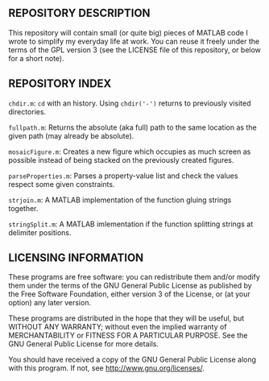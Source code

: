 REPOSITORY DESCRIPTION
----------------------

This repository will contain small (or quite big) pieces of MATLAB code I 
wrote to simplify my everyday life at work. You can reuse it freely under
the terms of the GPL version 3 (see the LICENSE file of this repository,
or below for a short note).

REPOSITORY INDEX
----------------

`chdir.m`: `cd` with an history. Using `chdir('-')` returns to 
previously visited directories.

`fullpath.m`: Returns the absolute (aka full) path to the same 
location as the given path (may already be absolute).

`mosaicFigure.m`: Creates a new figure which occupies as much screen 
as possible instead of being stacked on the previously created figures.

`parseProperties.m`: Parses a property-value list and check the values 
respect some given constraints.

`strjoin.m`: A MATLAB implementation of the function gluing strings 
together.

`stringSplit.m`: A MATLAB imlementation if the function splitting 
strings at delimiter positions.

LICENSING INFORMATION
---------------------
These programs are free software: you can redistribute them and/or modify
them under the terms of the GNU General Public License as published by
the Free Software Foundation, either version 3 of the License, or
(at your option) any later version.

These programs are distributed in the hope that they will be useful,
but WITHOUT ANY WARRANTY; without even the implied warranty of
MERCHANTABILITY or FITNESS FOR A PARTICULAR PURPOSE.  See the
GNU General Public License for more details.

You should have received a copy of the GNU General Public License
along with this program.  If not, see <http://www.gnu.org/licenses/>.
